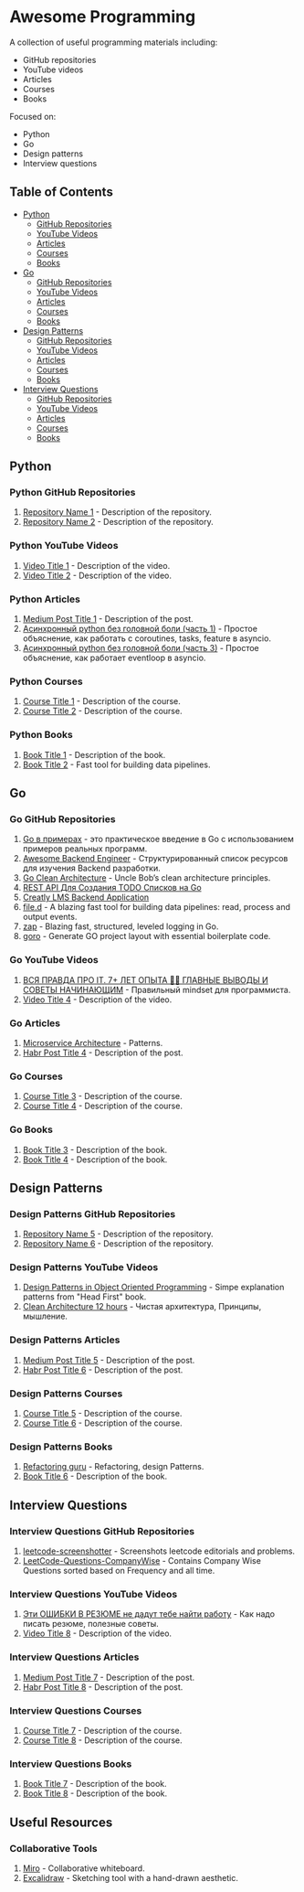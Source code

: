 # Awesome Programming

A collection of useful programming materials including:

- GitHub repositories
- YouTube videos
- Articles
- Courses
- Books

Focused on:

- Python
- Go
- Design patterns
- Interview questions

## Table of Contents
- [Python](#python)
  - [GitHub Repositories](#python-github-repositories)
  - [YouTube Videos](#python-youtube-videos)
  - [Articles](#python-articles)
  - [Courses](#python-courses)
  - [Books](#python-books)
- [Go](#go)
  - [GitHub Repositories](#go-github-repositories)
  - [YouTube Videos](#go-youtube-videos)
  - [Articles](#go-articles)
  - [Courses](#go-courses)
  - [Books](#go-books)
- [Design Patterns](#design-patterns)
  - [GitHub Repositories](#design-patterns-github-repositories)
  - [YouTube Videos](#design-patterns-youtube-videos)
  - [Articles](#design-patterns-articles)
  - [Courses](#design-patterns-courses)
  - [Books](#design-patterns-books)
- [Interview Questions](#interview-questions)
  - [GitHub Repositories](#interview-questions-github-repositories)
  - [YouTube Videos](#interview-questions-youtube-videos)
  - [Articles](#interview-questions-articles)
  - [Courses](#interview-questions-courses)
  - [Books](#interview-questions-books)

## Python

### Python GitHub Repositories
1. [Repository Name 1](https://github.com/username/repo1) - Description of the repository.
2. [Repository Name 2](https://github.com/username/repo2) - Description of the repository.

### Python YouTube Videos
1. [Video Title 1](https://www.youtube.com/watch?v=example1) - Description of the video.
2. [Video Title 2](https://www.youtube.com/watch?v=example2) - Description of the video.

### Python Articles
1. [Medium Post Title 1](https://medium.com/@username/post1) - Description of the post.
2. [Асинхронный python без головной боли (часть 1)](https://habr.com/ru/articles/667630/) - Простое объяснение, как работать с coroutines, tasks, feature в asyncio.
3. [Асинхронный python без головной боли (часть 3)](https://habr.com/ru/articles/774582/) - Простое объяснение, как работает eventloop в asyncio.

### Python Courses
1. [Course Title 1](https://www.udemy.com/course/example1) - Description of the course.
2. [Course Title 2](https://www.coursera.org/learn/example2) - Description of the course.

### Python Books
1. [Book Title 1](https://www.amazon.com/dp/example1) - Description of the book.
2. [Book Title 2](https://www.amazon.com/dp/example2) - Fast tool for building data pipelines.

## Go

### Go GitHub Repositories
1. [Go в примерах](https://gobyexample.com.ru/) - это практическое введение в Go с использованием примеров реальных программ.
2. [Awesome Backend Engineer](https://github.com/zhashkevych/awesome-backend) - Структурированный список ресурсов для изучения Backend разработки.
3. [Go Clean Architecture](https://github.com/zhashkevych/go-clean-architecture) - Uncle Bob’s clean architecture principles.
4. [REST API Для Создания TODO Списков на Go](https://github.com/zhashkevych/todo-app)
5. [Creatly LMS Backend Application](https://github.com/Creatly/creatly-backend)
6. [file.d](https://github.com/ozontech/file.d) - A blazing fast tool for building data pipelines: read, process and output events.
7. [zap](https://github.com/uber-go/zap) - Blazing fast, structured, leveled logging in Go.
8. [goro](https://github.com/hanagantig/goro) - Generate GO project layout with essential boilerplate code.

### Go YouTube Videos
1. [ВСЯ ПРАВДА ПРО IT. 7+ ЛЕТ ОПЫТА 👨‍💻 ГЛАВНЫЕ ВЫВОДЫ И СОВЕТЫ НАЧИНАЮЩИМ](https://www.youtube.com/watch?v=9qcBzqUuUyM) - Правильный mindset для программиста.
2. [Video Title 4](https://www.youtube.com/watch?v=example4) - Description of the video.

### Go Articles
1. [Microservice Architecture](https://microservices.io/) - Patterns.
2. [Habr Post Title 4](https://habr.com/en/post/4) - Description of the post.

### Go Courses
1. [Course Title 3](https://www.udemy.com/course/example3) - Description of the course.
2. [Course Title 4](https://www.coursera.org/learn/example4) - Description of the course.

### Go Books
1. [Book Title 3](https://www.amazon.com/dp/example3) - Description of the book.
2. [Book Title 4](https://www.amazon.com/dp/example4) - Description of the book.

## Design Patterns

### Design Patterns GitHub Repositories
1. [Repository Name 5](https://github.com/username/repo5) - Description of the repository.
2. [Repository Name 6](https://github.com/username/repo6) - Description of the repository.

### Design Patterns YouTube Videos
1. [Design Patterns in Object Oriented Programming](https://www.youtube.com/playlist?list=PLrhzvIcii6GNjpARdnO4ueTUAVR9eMBpc) - Simpe explanation patterns from "Head First" book.
2. [Clean Architecture 12 hours](https://www.youtube.com/watch?v=WlCDcr8JYFU) - Чистая архитектура, Принципы, мышление.

### Design Patterns Articles
1. [Medium Post Title 5](https://medium.com/@username/post5) - Description of the post.
2. [Habr Post Title 6](https://habr.com/en/post/6) - Description of the post.

### Design Patterns Courses
1. [Course Title 5](https://www.udemy.com/course/example5) - Description of the course.
2. [Course Title 6](https://www.coursera.org/learn/example6) - Description of the course.

### Design Patterns Books
1. [Refactoring guru](https://refactoring.guru/) - Refactoring, design Patterns.
2. [Book Title 6](https://www.amazon.com/dp/example6) - Description of the book.

## Interview Questions

### Interview Questions GitHub Repositories
1. [leetcode-screenshotter](https://github.com/akhilkammila/leetcode-screenshotter) - Screenshots leetcode editorials and problems.
2. [LeetCode-Questions-CompanyWise](https://github.com/krishnadey30/LeetCode-Questions-CompanyWise) - Contains Company Wise Questions sorted based on Frequency and all time.

### Interview Questions YouTube Videos
1. [Эти ОШИБКИ В РЕЗЮМЕ не дадут тебе найти работу](https://www.youtube.com/watch?v=S75omSPqWpU) - Как надо писать резюме, полезные советы.
2. [Video Title 8](https://www.youtube.com/watch?v=example8) - Description of the video.

### Interview Questions Articles
1. [Medium Post Title 7](https://medium.com/@username/post7) - Description of the post.
2. [Habr Post Title 8](https://habr.com/en/post/8) - Description of the post.

### Interview Questions Courses
1. [Course Title 7](https://www.udemy.com/course/example7) - Description of the course.
2. [Course Title 8](https://www.coursera.org/learn/example8) - Description of the course.

### Interview Questions Books
1. [Book Title 7](https://www.amazon.com/dp/example7) - Description of the book.
2. [Book Title 8](https://www.amazon.com/dp/example8) - Description of the book.

## Useful Resources

### Collaborative Tools
1. [Miro](https://miro.com/) - Collaborative whiteboard.
2. [Excalidraw](https://excalidraw.com/) - Sketching tool with a hand-drawn aesthetic.
